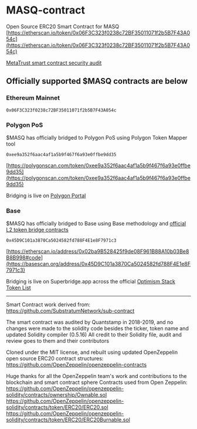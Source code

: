 # MASQ-contract

Open Source ERC20 Smart Contract for MASQ
[https://etherscan.io/token/0x06F3C323f0238c72BF35011071f2b5B7F43A054c](https://etherscan.io/token/0x06F3C323f0238c72BF35011071f2b5B7F43A054c)

[MetaTrust smart contract security audit](https://github.com/MASQ-Project/MASQ-contract/blob/master/Metatrust_MASQ%20V2%20Token.pdf)

## Officially supported $MASQ contracts are below

### **Ethereum Mainnet**
`0x06F3C323f0238c72BF35011071f2b5B7F43A054c`

### **Polygon PoS**

$MASQ has officially bridged to Polygon PoS using Polygon Token Mapper tool

`0xee9a352f6aac4af1a5b9f467f6a93e0ffbe9dd35`

[https://polygonscan.com/token/0xee9a352f6aac4af1a5b9f467f6a93e0ffbe9dd35](https://polygonscan.com/token/0xee9a352f6aac4af1a5b9f467f6a93e0ffbe9dd35)

Bridging is live on [Polygon Portal](https://portal.polygon.technology)

### **Base**
$MASQ has officially bridged to Base using Base methodology and [official L2 token bridge contracts](https://docs.base.org/docs/base-contracts/#l2-contract-addresses)

`0x45D9C101a3870Ca5024582fd788F4E1e8F7971c3`

[https://etherscan.io/address/0x02ba9B528425f9de08F961B88A10b03Be8B8B998#code](https://basescan.org/address/0x45D9C101a3870Ca5024582fd788F4E1e8F7971c3)

Bridging is live on Superbridge.app across the official [Optimism Stack Token List](https://github.com/ethereum-optimism/ethereum-optimism.github.io) 


---------

Smart Contract work derived from: https://github.com/SubstratumNetwork/sub-contract

The smart contract was audited by Quantstamp in 2018-2019, and no changes were made to the solidity code besides the ticker, token name and updated Solidity compiler (0.5.16)
All credit to their Solidity file, audit and review goes to them and their contributors

Cloned under the MIT license, and rebuilt using updated OpenZeppelin open source ERC20 contract structures: https://github.com/OpenZeppelin/openzeppelin-contracts

Huge thanks for all the OpenZeppelin team's work and contributions to the blockchain and smart contract sphere Contracts used from Open Zeppelin:
https://github.com/OpenZeppelin/openzeppelin-solidity/contracts/ownership/Ownable.sol
https://github.com/OpenZeppelin/openzeppelin-solidity/contracts/token/ERC20/ERC20.sol
https://github.com/OpenZeppelin/openzeppelin-solidity/contracts/token/ERC20/ERC20Burnable.sol
